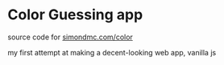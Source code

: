 # Color Guessing app

source code for [simondmc.com/color](https://simondmc.com/color)

my first attempt at making a decent-looking web app, vanilla js
